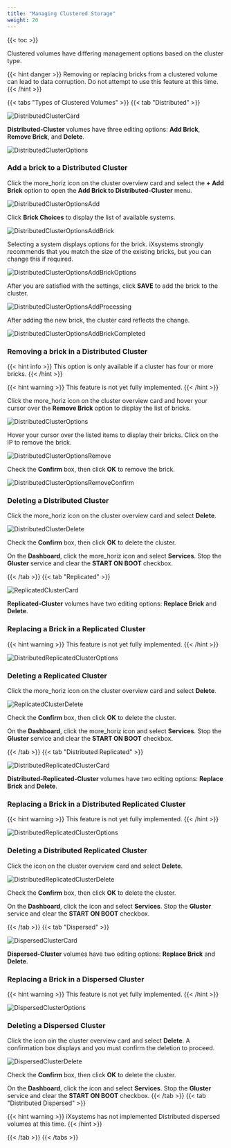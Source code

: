 ```yaml
---
title: "Managing Clustered Storage"
weight: 20
---
```


{{< toc >}}

Clustered volumes have differing management options based on the cluster type.

{{< hint danger >}}
Removing or replacing bricks from a clustered volume can lead to data corruption. Do not attempt to use this feature at this time. 
{{< /hint >}}

{{< tabs "Types of Clustered Volumes" >}}
{{< tab "Distributed" >}}

![DistributedClusterCard](/images/TrueCommand/2.0/DistributedClusterCard.png "DistributedClusterCard")

**Distributed-Cluster** volumes have three editing options: **Add Brick**, **Remove Brick**, and **Delete**.

![DistributedClusterOptions](/images/TrueCommand/2.0/DistributedClusterOptions.png "DistributedClusterOptions")

### Add a brick to a Distributed Cluster

Click the <span class="material-icons-outlined">more_horiz</span> icon on the cluster overview card and select the **+ Add Brick** option to open the **Add Brick to Distributed-Cluster** menu.

![DistributedClusterOptionsAdd](/images/TrueCommand/2.0/DistributedClusterOptionsAdd.png "DistributedClusterOptionsAdd")

Click **Brick Choices** to display the list of available systems.

![DistributedClusterOptionsAddBrick](/images/TrueCommand/2.0/DistributedClusterOptionsAddBrick.png "DistributedClusterOptionsAddBrick")

Selecting a system displays options for the brick. iXsystems strongly recommends that you match the size of the existing bricks, but you can change this if required.

![DistributedClusterOptionsAddBrickOptions](/images/TrueCommand/2.0/DistributedClusterOptionsAddBrickOptions.png "DistributedClusterOptionsAddBrickOptions")

After you are satisfied with the settings, click **SAVE** to add the brick to the cluster.

![DistributedClusterOptionsAddProcessing](/images/TrueCommand/2.0/DistributedClusterOptionsAddProcessing.png "DistributedClusterOptionsAddProcessing")

After adding the new brick, the cluster card reflects the change.

![DistributedClusterOptionsAddBrickCompleted](/images/TrueCommand/2.0/DistributedClusterOptionsAddBrickCompleted.png "DistributedClusterOptionsAddBrickCompleted")

### Removing a brick in a Distributed Cluster

{{< hint info >}}
This option is only available if a cluster has four or more bricks.
{{< /hint >}}

{{< hint warning >}}
This feature is not yet fully implemented.
{{< /hint >}}

Click the <span class="material-icons-outlined">more_horiz</span> icon on the cluster overview card and hover your cursor over the **Remove Brick** option to display the list of bricks.

![DistributedClusterOptions](/images/TrueCommand/2.0/DistributedClusterOptions.png "DistributedClusterOptions")

Hover your cursor over the listed items to display their bricks. Click on the IP to remove the brick.

![DistributedClusterOptionsRemove](/images/TrueCommand/2.0/DistributedClusterOptionsRemove.png "DistributedClusterOptionsRemove")

Check the **Confirm** box, then click **OK** to remove the brick.

![DistributedClusterOptionsRemoveConfirm](/images/TrueCommand/2.0/DistributedClusterOptionsRemoveConfirm.png "DistributedClusterOptionsRemoveConfirm")

### Deleting a Distributed Cluster

Click the <span class="material-icons-outlined">more_horiz</span> icon on the cluster overview card and select **Delete**.

![DistributedClusterDelete](/images/TrueCommand/2.0/DistributedClusterDelete.png "DistributedClusterDelete")

Check the **Confirm** box, then click **OK** to delete the cluster.

On the **Dashboard**, click the <span class="material-icons-outlined">more_horiz</span> icon and select **Services**. Stop the **Gluster** service and clear the **START ON BOOT** checkbox.

{{< /tab >}}
{{< tab "Replicated" >}}

![ReplicatedClusterCard](/images/TrueCommand/2.0/ReplicatedClusterCard.png "ReplicatedClusterCard")

**Replicated-Cluster** volumes have two editing options: **Replace Brick** and **Delete**.

### Replacing a Brick in a Replicated Cluster

{{< hint warning >}}
This feature is not yet fully implemented.
{{< /hint >}}

![DistributedReplicatedClusterOptions](/images/TrueCommand/2.0/DistributedReplicatedClusterOptions.png "DistributedReplicatedClusterOptions")

### Deleting a Replicated Cluster

Click the <span class="material-icons-outlined">more_horiz</span> icon on the cluster overview card and select **Delete**.

![ReplicatedClusterDelete](/images/TrueCommand/2.0/ReplicatedClusterDelete.png "ReplicatedClusterDelete")

Check the **Confirm** box, then click **OK** to delete the cluster.

On the **Dashboard**, click the <span class="material-icons-outlined">more_horiz</span> icon and select **Services**. Stop the **Gluster** service and clear the **START ON BOOT** checkbox.

{{< /tab >}}
{{< tab "Distributed Replicated" >}}

![DistributedReplicatedClusterCard](/images/TrueCommand/2.0/DistributedReplicatedClusterCard.png "DistributedReplicatedClusterCard")

**Distributed-Replicated-Cluster** volumes have two editing options: **Replace Brick** and **Delete**.

### Replacing a Brick in a Distributed Replicated Cluster

{{< hint warning >}}
This feature is not yet fully implemented.
{{< /hint >}}

![DistributedReplicatedClusterOptions](/images/TrueCommand/2.0/DistributedReplicatedClusterOptions.png "DistributedReplicatedClusterOptions")

### Deleting a Distributed Replicated Cluster

Click the <i class="fa fa-ellipsis-v" aria-hidden="true" title="Options"></i> icon on the cluster overview card and select **Delete**.

![DistributedReplicatedClusterDelete](/images/TrueCommand/2.0/DistributedReplicatedClusterDelete.png "DistributedReplicatedClusterDelete")

Check the **Confirm** box, then click **OK** to delete the cluster.

On the **Dashboard**, click the <i class="fa fa-ellipsis-v" aria-hidden="true" title="Options"></i> icon and select **Services**. Stop the **Gluster** service and clear the **START ON BOOT** checkbox.

{{< /tab >}}
{{< tab "Dispersed" >}}

![DispersedClusterCard](/images/TrueCommand/2.0/DispersedClusterCard.png "DispersedClusterCard")

**Dispersed-Cluster** volumes have two editing options: **Replace Brick** and **Delete**.

### Replacing a Brick in a Dispersed Cluster

{{< hint warning >}}
This feature is not yet fully implemented.
{{< /hint >}}

![DispersedClusterOptions](/images/TrueCommand/2.0/DispersedClusterOptions.png "DispersedClusterOptions")

### Deleting a Dispersed Cluster

Click the <i class="fa fa-ellipsis-v" aria-hidden="true" title="Options"></i> icon oin the cluster overview card and select **Delete**. A confirmation box displays and you must confirm the deletion to proceed.

![DispersedClusterDelete](/images/TrueCommand/2.0/DispersedClusterDelete.png "DispersedClusterDelete")

Check the **Confirm** box, then click **OK** to delete the cluster.

On the **Dashboard**, click the <i class="fa fa-ellipsis-v" aria-hidden="true" title="Options"></i> icon and select **Services**. Stop the **Gluster** service and clear the **START ON BOOT** checkbox.
{{< /tab >}}
{{< tab "Distributed Dispersed" >}}

{{< hint warning >}}
iXsystems has not implemented Distributed dispersed volumes at this time.
{{< /hint >}} 

{{< /tab >}}
{{< /tabs >}}
